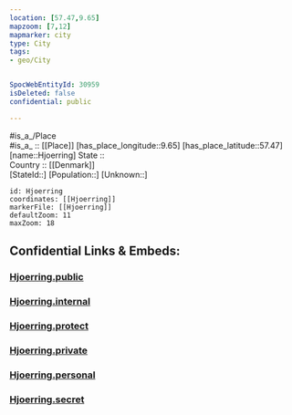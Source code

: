 ```yaml
---
location: [57.47,9.65] 
mapzoom: [7,12] 
mapmarker: city 
type: City
tags:
- geo/City


SpocWebEntityId: 30959
isDeleted: false
confidential: public

---
```

#is_a_/Place  
#is_a_ :: [[Place]] 
[has_place_longitude::9.65] 
[has_place_latitude::57.47] 
[name::Hjoerring] 
State ::  
Country :: [[Denmark]]  
[StateId::] 
[Population::] 
[Unknown::] 


```leaflet
id: Hjoerring
coordinates: [[Hjoerring]] 
markerFile: [[Hjoerring]] 
defaultZoom: 11 
maxZoom: 18
```


## Confidential Links & Embeds: 

### [Hjoerring.public](/_public/\Earth\Continent\Europe\Europe~North\Denmark\CityHjoerring.public.md) 

### [Hjoerring.internal](/_internal/\Earth\Continent\Europe\Europe~North\Denmark\CityHjoerring.internal.md) 

### [Hjoerring.protect](/_protect/\Earth\Continent\Europe\Europe~North\Denmark\CityHjoerring.protect.md) 

### [Hjoerring.private](/_private/\Earth\Continent\Europe\Europe~North\Denmark\CityHjoerring.private.md) 

### [Hjoerring.personal](/_personal/\Earth\Continent\Europe\Europe~North\Denmark\CityHjoerring.personal.md) 

### [Hjoerring.secret](/_secret/\Earth\Continent\Europe\Europe~North\Denmark\CityHjoerring.secret.md)

